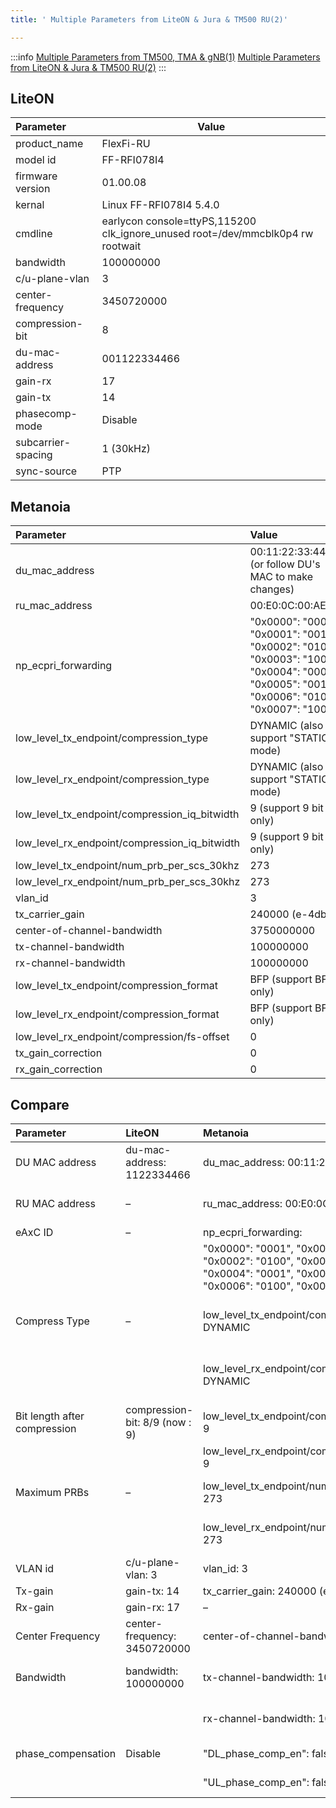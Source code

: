 ```yaml
---
title: ' Multiple Parameters from LiteON & Jura & TM500 RU(2)'

---
```


:::info
[ Multiple Parameters from TM500, TMA  & gNB(1)](https://hackmd.io/@Johnson-72/r1Nb-dkekg)
[ Multiple Parameters from LiteON & Jura & TM500 RU(2)](https://hackmd.io/@Johnson-72/Hk47ECoe1g)
:::


## LiteON

| Parameter          | Value                                                                           |
|:------------------ | ------------------------------------------------------------------------------- |
| product_name       | FlexFi-RU                                                                       |
| model id           | FF-RFI078I4                                                                     |
| firmware version   | 01.00.08                                                                        |
| kernal             | Linux FF-RFI078I4 5.4.0                                                         |
| cmdline            | earlycon console=ttyPS,115200 clk_ignore_unused root=/dev/mmcblk0p4 rw rootwait |
| bandwidth          | 100000000                                                                       |
| c/u-plane-vlan     | 3                                                                               |
| center-frequency   | 3450720000                                                                      |
| compression-bit    | 8                                                                               |
| du-mac-address     | 001122334466                                                                    |
| gain-rx            | 17                                                                              |
| gain-tx            | 14                                                                              |
| phasecomp-mode     | Disable                                                                         |
| subcarrier-spacing | 1 (30kHz)                                                                       |
| sync-source        | PTP                                                                             |

## Metanoia

| Parameter                                     | Value                                                                                                                                          |
|:--------------------------------------------- |:---------------------------------------------------------------------------------------------------------------------------------------------- |
| du_mac_address                                | 00:11:22:33:44:55     (or follow DU's MAC to make changes)                                                                                     |
| ru_mac_address                                | 00:E0:0C:00:AE:06                                                                                                                              |
| np_ecpri_forwarding                           | "0x0000": "0001", "0x0001": "0010", "0x0002": "0100", "0x0003": "1000", "0x0004": "0001", "0x0005": "0010", "0x0006": "0100", "0x0007": "1000" |
| low_level_tx_endpoint/compression_type        | DYNAMIC (also support "STATIC" mode)                                                                                                           |
| low_level_rx_endpoint/compression_type        | DYNAMIC (also support "STATIC" mode)                                                                                                           |
| low_level_tx_endpoint/compression_iq_bitwidth | 9 (support 9 bit only)                                                                                                                         |
| low_level_rx_endpoint/compression_iq_bitwidth | 9 (support 9 bit only)                                                                                                                         |
| low_level_tx_endpoint/num_prb_per_scs_30khz   | 273                                                                                                                                            |
| low_level_rx_endpoint/num_prb_per_scs_30khz   | 273                                                                                                                                            |
| vlan_id                                       | 3                                                                                                                                              |
| tx_carrier_gain                               | 240000 (e-4db)                                                                                                                                 |
| center-of-channel-bandwidth                   | 3750000000                                                                                                                                     |
| tx-channel-bandwidth                          | 100000000                                                                                                                                      |
| rx-channel-bandwidth                          | 100000000                                                                                                                                      |
| low_level_tx_endpoint/compression_format      | BFP (support BFP only)                                                                                                                         |
| low_level_rx_endpoint/compression_format      | BFP (support BFP only)                                                                                                                         |
| low_level_rx_endpoint/compression/fs-offset   | 0                                                                                                                                              |
| tx_gain_correction                            | 0                                                                                                                                              |
| rx_gain_correction                            | 0                                                                                                                                              |



## Compare


| Parameter                    | LiteON                         | Metanoia                                                                                                                                       | TM500 UE/RU SIM                                      | OAI                                                   |
|:---------------------------- |:------------------------------ |:---------------------------------------------------------------------------------------------------------------------------------------------- |:---------------------------------------------------- |:----------------------------------------------------- |
| DU MAC address               | du-mac-address: 1122334466     | du_mac_address: 00:11:22:33:44:66                                                                                                              | 00:11:22:33:44:66                                    | du_addr = ("00:11:22:33:44:66", "00:11:22:33:44:66"); |
| RU MAC address               | –                              | ru_mac_address: 00:E0:0C:00:AE:06                                                                                                              | ru_addr = ("10:70:fd:14:1c:10", "10:70:fd:14:1c:10") | -                                                     |
| eAxC ID                      | –                              | np_ecpri_forwarding:                                                                                                                           |                                                      |                                                       |
|                              |                                | "0x0000": "0001", "0x0001": "0010", "0x0002": "0100", "0x0003": "1000", "0x0004": "0001", "0x0005": "0010", "0x0006": "0100", "0x0007": "1000" |                                                      |                                                       |
| Compress Type                | –                              | low_level_tx_endpoint/compression_type: DYNAMIC                                                                                                | format-of-iq-sample/dynamic-compression-supported    |                                                       |
|                              |                                | low_level_rx_endpoint/compression_type: DYNAMIC                                                                                                | format-of-iq-sample/dynamic-compression-supported    |                                                       |
| Bit length after compression | compression-bit: 8/9 (now : 9) | low_level_tx_endpoint/compression_iq_bitwidth: 9                                                                                               | iq_bitwidth: 9                                       | iq_width = 9                                          |
|                              |                                | low_level_rx_endpoint/compression_iq_bitwidth: 9                                                                                               | iq_bitwidth: 9                                       | iq_width = 9                                          |
| Maximum PRBs                 | –                              | low_level_tx_endpoint/num_prb_per_scs_30khz: 273                                                                                               | scs_30kh /  bandwith_100M : 273                      | scs_30kh /  bandwith_100M : 273                       |
|                              |                                | low_level_rx_endpoint/num_prb_per_scs_30khz: 273                                                                                               | scs_30kh /  bandwith_100M : 273                      | scs_30kh /  bandwith_100M : 273                       |
| VLAN id                      | c/u-plane-vlan: 3              | vlan_id: 3                                                                                                                                     | vlan_id: 3                                           | vlan_id: 3                                            |
| Tx-gain                      | gain-tx: 14                    | tx_carrier_gain: 240000 (e-4db)                                                                                                                | -                                                    |                                                       |
| Rx-gain                      | gain-rx: 17                    | –                                                                                                                                              | -                                                    |                                                       |
| Center Frequency             | center-frequency: 3450720000   | center-of-channel-bandwidth: 3750000000                                                                                                        | 3450720000                                           | 3450720000                                            |
| Bandwidth                    | bandwidth: 100000000           | tx-channel-bandwidth: 100000000                                                                                                                | tx-channel-bandwidth: 100000000                      | tx-channel-bandwidth: 100000000                       |
|                              |                                | rx-channel-bandwidth: 100000000                                                                                                                | rx-channel-bandwidth: 100000000                      | rx-channel-bandwidth: 100000000                       |
| phase_compensation           | Disable                        | "DL_phase_comp_en": false,                                                                                                                     | N/A   (Assume : Enable)                              | phase_compensation = 0 (Disable)                      |
|                              |                                | "UL_phase_comp_en": false,                                                                                                                     | N/A   (Assume : Enable)                              |                                                       |